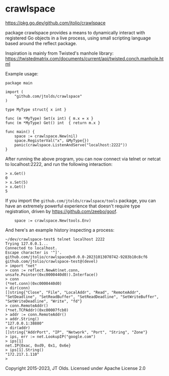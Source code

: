 # crawlspace

https://pkg.go.dev/github.com/jtolio/crawlspace

package crawlspace provides a means to dynamically interact with registered Go
objects in a live process, using small scripting language based around the
reflect package.

Inspiration is mainly from Twisted's manhole library:
https://twistedmatrix.com/documents/current/api/twisted.conch.manhole.html

Example usage:

```
package main

import (
	"github.com/jtolds/crawlspace"
)

type MyType struct{ x int }

func (m *MyType) Set(x int) { m.x = x }
func (m *MyType) Get() int  { return m.x }

func main() {
	space := crawlspace.New(nil)
	space.RegisterVal("x", &MyType{})
	panic(crawlspace.ListenAndServe("localhost:2222"))
}
```

After running the above program, you can now connect via telnet or netcat
to localhost:2222, and run the following interaction:

```
> x.Get()
0
> x.Set(5)
> x.Get()
5
```

If you import the `github.com/jtolds/crawlspace/tools` package, you can have an
extremely powerful experience that doesn't require type registration, driven by
https://github.com/zeebo/goof.

```
	space := crawlspace.New(tools.Env)
```

And here's an example history inspecting a process:

```
~/dev/crawlspace-test$ telnet localhost 2222
Trying 127.0.0.1...
Connected to localhost.
Escape character is '^]'.
github.com/jtolio/crawlspace@v0.0.0-20231013070742-9283b10c8cf6
github.com/jtolio/crawlspace-test@(devel)
> import "net"
> conn := reflect.NewAt(net.conn, unsafe.Pointer(0xc0000440d0)).Interface()
> conn
(*net.conn)(0xc0000440d0)
> dir(conn)
[]string{"Close", "File", "LocalAddr", "Read", "RemoteAddr", "SetDeadline", "SetReadBuffer", "SetReadDeadline", "SetWriteBuffer", "SetWriteDeadline", "Write", "fd"}
> conn.RemoteAddr()
(*net.TCPAddr)(0xc00007fcb0)
> addr := conn.RemoteAddr()
> addr.String()
"127.0.0.1:38880"
> dir(addr)
[]string{"AddrPort", "IP", "Network", "Port", "String", "Zone"}
> ips, err := net.LookupIP("google.com")
> ips[1]
net.IP{0xac, 0xd9, 0x1, 0x6e}
> ips[1].String()
"172.217.1.110"
>
```

Copyright 2015-2023, JT Olds. Licensed under Apache License 2.0
